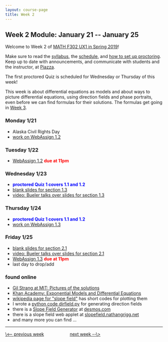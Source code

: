 ```yaml
---
layout: course-page
title: Week 2
---
```


## Week 2 Module: January 21 -- January 25

Welcome to Week 2 of [MATH F302 UX1 in Spring 2019](index.html)!

Make sure to read the [syllabus](syllabus.pdf), the [schedule](schedule.pdf), and [how to set up proctoring](proctoring.pdf).  Keep up to date with announcements, and communicate with students and the instructor, at [Piazza](https://piazza.com/uaf/spring2019/math302ux1/home).

The first proctored Quiz is scheduled for Wednesday or Thursday of this week!

This week is about differential equations as models and about ways to picture differential equations, using direction fields and phase portraits, even before we can find formulas for their solutions.  The formulas get going in [Week 3](week3).

### Monday 1/21
* Alaska Civil Rights Day
* [work on WebAssign 1.2](https://www.webassign.net/)

### Tuesday 1/22
* [WebAssign 1.2](https://www.webassign.net/) <span style="color:red">**due at 11pm**</span>

### Wednesday 1/23
* <span style="color:blue">**proctored Quiz 1 covers 1.1 and 1.2**</span>
* [blank slides for section 1.3](assets/slides/1-3.pdf)
* [video: Bueler talks over slides for section 1.3](https://drive.explaineverything.com/thecode/XJLMBWB)

### Thursday 1/24
* <span style="color:blue">**proctored Quiz 1 covers 1.1 and 1.2**</span>
* [work on WebAssign 1.3](https://www.webassign.net/)

### Friday 1/25
* [blank slides for section 2.1](assets/slides/2-1.pdf)
* [video: Bueler talks over slides for section 2.1](https://drive.explaineverything.com/thecode/BECRMSX)
* [WebAssign 1.3](https://www.webassign.net/) <span style="color:red">**due at 11pm**</span>
* last day to drop/add

### found online
* [Gil Strang at MIT: Pictures of the solutions](https://www.youtube.com/watch?v=cDfWtSqGiBY)
* [Khan Academy: Exponential Models and Differential Equations](https://www.khanacademy.org/math/ap-calculus-ab/ab-differential-equations-new/ab-7-8/v/modeling-population-with-simple-differential-equation)
* [wikipedia page for "slope field"](https://en.wikipedia.org/wiki/Slope_field) has short codes for plotting them
* I wrote a [python code dirfield.py](other) for generating direction fields
* there is a [Slope Field Generator](https://www.desmos.com/calculator/p7vd3cdmei) at [desmos.com](https://www.desmos.com)
* there is a slope field web applet at [slopefield.nathangrigg.net](http://slopefield.nathangrigg.net/)
* and many more you can find ...

<hr>
<a align="left" href="week1">\<-- previous week</a>  &nbsp; &nbsp; &nbsp; &nbsp; &nbsp; &nbsp; &nbsp; &nbsp; &nbsp; &nbsp; <a align="right" href="week3">next week --\></a>
